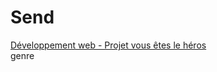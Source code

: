 # Send
<a href="https://smnarnold.com/projets/vous-etes-le-heros">Développement web - Projet vous êtes le héros</a>
<br>
genre
